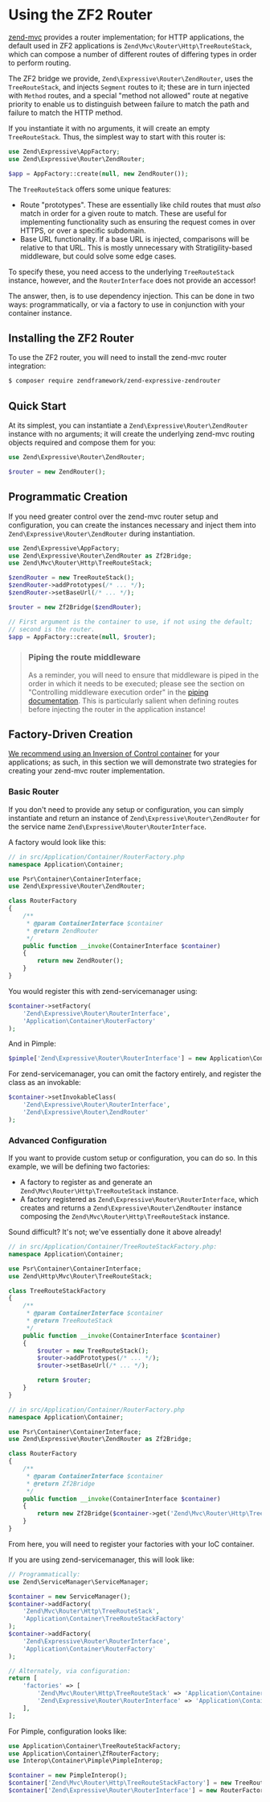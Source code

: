 # Using the ZF2 Router

[zend-mvc](https://github.com/zendframework/zend-mvc) provides a router
implementation; for HTTP applications, the default used in ZF2 applications is
`Zend\Mvc\Router\Http\TreeRouteStack`, which can compose a number of different
routes of differing types in order to perform routing.

The ZF2 bridge we provide, `Zend\Expressive\Router\ZendRouter`, uses the
`TreeRouteStack`, and injects `Segment` routes to it; these are in turn injected
with `Method` routes, and a special "method not allowed" route at negative
priority to enable us to distinguish between failure to match the path and
failure to match the HTTP method.

If you instantiate it with no arguments, it will create an empty
`TreeRouteStack`. Thus, the simplest way to start with this router is:

```php
use Zend\Expressive\AppFactory;
use Zend\Expressive\Router\ZendRouter;

$app = AppFactory::create(null, new ZendRouter());
```

The `TreeRouteStack` offers some unique features:

- Route "prototypes". These are essentially like child routes that must *also*
  match in order for a given route to match. These are useful for implementing
  functionality such as ensuring the request comes in over HTTPS, or over a
  specific subdomain.
- Base URL functionality. If a base URL is injected, comparisons will be
  relative to that URL. This is mostly unnecessary with Stratigility-based
  middleware, but could solve some edge cases.

To specify these, you need access to the underlying `TreeRouteStack`
instance, however, and the `RouterInterface` does not provide an accessor!

The answer, then, is to use dependency injection. This can be done in two ways:
programmatically, or via a factory to use in conjunction with your container
instance.

## Installing the ZF2 Router

To use the ZF2 router, you will need to install the zend-mvc router integration:

```bash
$ composer require zendframework/zend-expressive-zendrouter
```

## Quick Start

At its simplest, you can instantiate a `Zend\Expressive\Router\ZendRouter` instance
with no arguments; it will create the underlying zend-mvc routing objects
required and compose them for you:

```php
use Zend\Expressive\Router\ZendRouter;

$router = new ZendRouter();
```

## Programmatic Creation

If you need greater control over the zend-mvc router setup and configuration,
you can create the instances necessary and inject them into
`Zend\Expressive\Router\ZendRouter` during instantiation.

```php
use Zend\Expressive\AppFactory;
use Zend\Expressive\Router\ZendRouter as Zf2Bridge;
use Zend\Mvc\Router\Http\TreeRouteStack;

$zendRouter = new TreeRouteStack();
$zendRouter->addPrototypes(/* ... */);
$zendRouter->setBaseUrl(/* ... */);

$router = new Zf2Bridge($zendRouter);

// First argument is the container to use, if not using the default;
// second is the router.
$app = AppFactory::create(null, $router);
```

> ### Piping the route middleware
>
> As a reminder, you will need to ensure that middleware is piped in the order
> in which it needs to be executed; please see the section on "Controlling
> middleware execution order" in the [piping documentation](piping.md). This is
> particularly salient when defining routes before injecting the router in the
> application instance!

## Factory-Driven Creation

[We recommend using an Inversion of Control container](../container/intro.md)
for your applications; as such, in this section we will demonstrate 
two strategies for creating your zend-mvc router implementation.

### Basic Router

If you don't need to provide any setup or configuration, you can simply
instantiate and return an instance of `Zend\Expressive\Router\ZendRouter` for the
service name `Zend\Expressive\Router\RouterInterface`.

A factory would look like this:

```php
// in src/Application/Container/RouterFactory.php
namespace Application\Container;

use Psr\Container\ContainerInterface;
use Zend\Expressive\Router\ZendRouter;

class RouterFactory
{
    /**
     * @param ContainerInterface $container
     * @return ZendRouter
     */
    public function __invoke(ContainerInterface $container)
    {
        return new ZendRouter();
    }
}
```

You would register this with zend-servicemanager using:

```php
$container->setFactory(
    'Zend\Expressive\Router\RouterInterface',
    'Application\Container\RouterFactory'
);
```

And in Pimple:

```php
$pimple['Zend\Expressive\Router\RouterInterface'] = new Application\Container\RouterFactory();
```

For zend-servicemanager, you can omit the factory entirely, and register the
class as an invokable:

```php
$container->setInvokableClass(
    'Zend\Expressive\Router\RouterInterface',
    'Zend\Expressive\Router\ZendRouter'
);
```

### Advanced Configuration

If you want to provide custom setup or configuration, you can do so. In this
example, we will be defining two factories:

- A factory to register as and generate an `Zend\Mvc\Router\Http\TreeRouteStack`
  instance.
- A factory registered as `Zend\Expressive\Router\RouterInterface`, which
  creates and returns a `Zend\Expressive\Router\ZendRouter` instance composing the
  `Zend\Mvc\Router\Http\TreeRouteStack` instance.

Sound difficult? It's not; we've essentially done it above already!

```php
// in src/Application/Container/TreeRouteStackFactory.php:
namespace Application\Container;

use Psr\Container\ContainerInterface;
use Zend\Http\Mvc\Router\TreeRouteStack;

class TreeRouteStackFactory
{
    /**
     * @param ContainerInterface $container
     * @return TreeRouteStack
     */
    public function __invoke(ContainerInterface $container)
    {
        $router = new TreeRouteStack();
        $router->addPrototypes(/* ... */);
        $router->setBaseUrl(/* ... */);

        return $router;
    }
}

// in src/Application/Container/RouterFactory.php
namespace Application\Container;

use Psr\Container\ContainerInterface;
use Zend\Expressive\Router\ZendRouter as Zf2Bridge;

class RouterFactory
{
    /**
     * @param ContainerInterface $container
     * @return Zf2Bridge
     */
    public function __invoke(ContainerInterface $container)
    {
        return new Zf2Bridge($container->get('Zend\Mvc\Router\Http\TreeRouteStack'));
    }
}
```

From here, you will need to register your factories with your IoC container.

If you are using zend-servicemanager, this will look like:

```php
// Programmatically:
use Zend\ServiceManager\ServiceManager;

$container = new ServiceManager();
$container->addFactory(
    'Zend\Mvc\Router\Http\TreeRouteStack',
    'Application\Container\TreeRouteStackFactory'
);
$container->addFactory(
    'Zend\Expressive\Router\RouterInterface',
    'Application\Container\RouterFactory'
);

// Alternately, via configuration:
return [
    'factories' => [
        'Zend\Mvc\Router\Http\TreeRouteStack' => 'Application\Container\TreeRouteStackFactory',
        'Zend\Expressive\Router\RouterInterface' => 'Application\Container\RouterFactory',
    ],
];
```

For Pimple, configuration looks like:

```php
use Application\Container\TreeRouteStackFactory;
use Application\Container\ZfRouterFactory;
use Interop\Container\Pimple\PimpleInterop;

$container = new PimpleInterop();
$container['Zend\Mvc\Router\Http\TreeRouteStackFactory'] = new TreeRouteStackFactory();
$container['Zend\Expressive\Router\RouterInterface'] = new RouterFactory();
```

